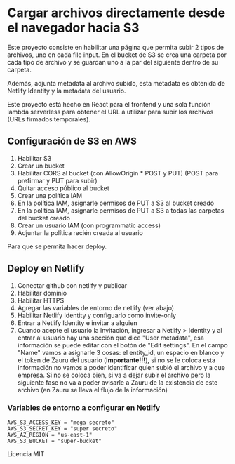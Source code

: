 # Cargar archivos directamente desde el navegador hacia S3

Este proyecto consiste en habilitar una página que permita subir 2 tipos de archivos, uno en cada file input. En el bucket de S3 se crea una carpeta por cada tipo de archivo y se guardan uno a la par del siguiente dentro de su carpeta.

Además, adjunta metadata al archivo subido, esta metadata es obtenida de Netlify Identity y la metadata del usuario.

Este proyecto está hecho en React para el frontend y una sola función lambda serverless para obtener el URL a utilizar para subir los archivos (URLs firmados temporales).

## Configuración de S3 en AWS

1. Habilitar S3
2. Crear un bucket
3. Habilitar CORS al bucket (con AllowOrigin * POST y PUT) (POST para prefirmar y PUT para subir)
4. Quitar acceso público al bucket
4. Crear una política IAM
5. En la política IAM, asignarle permisos de PUT a S3 al bucket creado
6. En la política IAM, asignarle permisos de PUT a S3 a todas las carpetas del bucket creado
7. Crear un usuario IAM (con programmatic access)
8. Adjuntar la política recién creada al usuario

Para que se permita hacer deploy.

## Deploy en Netlify

1. Conectar github con netlify y publicar
2. Habilitar dominio
3. Habilitar HTTPS
4. Agregar las variables de entorno de netlify (ver abajo)
5. Habilitar Netlify Identity y configuarlo como invite-only
6. Entrar a Netlify Identity e invitar a alguien
7. Cuando acepte el usuario la invitación, ingresar a Netlify > Identity y al entrar al usuario hay una sección que dice "User metadata", esa información se puede editar con el botón de "Edit settings". En el campo "Name" vamos a asignarle 3 cosas: el entity_id, un espacio en blanco y el token de Zauru del usuario (__Importante!!!__), si no se le coloca esta información no vamos a poder identificar quien subió el archivo y a que empresa. Si no se coloca bien, si va a dejar subir el archivo pero la siguiente fase no va a poder avisarle a Zauru de la existencia de este archivo (en Zauru se lleva el flujo de la información)

### Variables de entorno a configurar en Netlify
```
AWS_S3_ACCESS_KEY = "mega secreto"
AWS_S3_SECRET_KEY = "super secreto"
AWS_AZ_REGION = "us-east-1"
AWS_S3_BUCKET = "super-bucket"
```

Licencia MIT